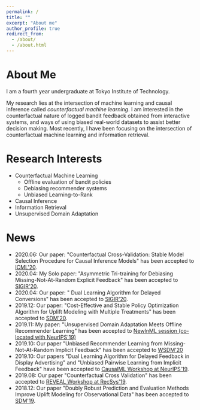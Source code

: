 ```yaml
---
permalink: /
title: ""
excerpt: "About me"
author_profile: true
redirect_from:
  - /about/
  - /about.html
---
```


# About Me
I am a fourth year undergraduate at Tokyo Institute of Technology.

My research lies at the intersection of machine learning and causal inference called _counterfactual machine learning_.
I am interested in the counterfactual nature of logged bandit feedback obtained from interactive systems, and ways of using biased real-world datasets to assist better decision making. Most recently, I have been focusing on the intersection of counterfactual machine learning and information retrieval.

# Research Interests
- Counterfactual Machine Learning
    - Offline evaluation of bandit policies
    - Debiasing recommender systems
    - Unbiased Learning-to-Rank
- Causal Inference
- Information Retrieval
- Unsupervised Domain Adaptation

# News
- 2020.06: Our paper: "Counterfactual Cross-Validation: Stable Model Selection Procedure for Causal Inference Models" has been accepted to [ICML'20](https://icml.cc/).
- 2020.04: My Solo paper: "Asymmetric Tri-training for Debiasing Missing-Not-At-Random Explicit Feedback" has been accepted to [SIGIR'20](https://sigir.org/sigir2020/).
- 2020.04: Our paper: " Dual Learning Algorithm for Delayed Conversions" has been accepted to [SIGIR'20](https://sigir.org/sigir2020/).
- 2019.12: Our paper: "Cost-Effective and Stable Policy Optimization Algorithm for Uplift Modeling with Multiple Treatments" has been accepted to [SDM'20](https://www.siam.org/conferences/cm/conference/sdm20).
- 2019.11: My paper: "Unsupervised Domain Adaptation Meets Offline Recommender Learning" has been accepted to [NewInML session (co-located with NeurIPS'19)](https://nehzux.github.io/NewInML2019/)
- 2019.10: Our paper "Unbiased Recommender Learning from Missing-Not-At-Random Implicit Feedback" has been accepted to [WSDM'20](http://www.wsdm-conference.org/2020/)
- 2019.10: Our papers "Dual Learning Algorithm for Delayed Feedback in Display Advertising" and "Unbiased Pairwise Learning from Implicit Feedback" have been accepted to [CausalML Workshop at NeurIPS'19](http://tripods.cis.cornell.edu/neurips19_causalml/).
- 2019.08: Our paper "Counterfactual Cross Validation" has been accepted to [REVEAL Workshop at RecSys'19](https://sites.google.com/view/reveal2019/home?authuser=0).
- 2018.12: Our paper "Doubly Robust Prediction and Evaluation Methods Improve Uplift Modeling for Observational Data" has been accepted to [SDM'19](https://www.siam.org/Conferences/CM/Conference/sdm19).
